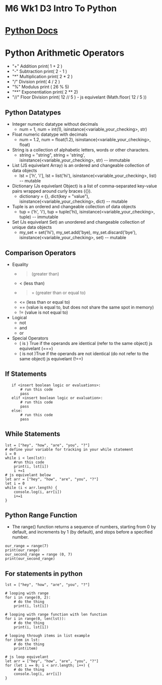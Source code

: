 # M6 Wk1 D3 Intro To Python

# [Python Docs](https://docs.python.org/3/)

# Python Arithmetic Operators
- "+" Addition print( 1 + 2 )
- "-" Subtraction print( 2 - 1 )
- "*" Multiplication print( 2 * 2 )
- "/" Division print( 4 / 2 )
- "%" Modulus print ( 26 % 5)
- "\*\*" Exponentiation print( 2 \** 2)
- "//" Floor Division print( 12 // 5 ) - js equivelant (Math.floor( 12 / 5 ))



## Python Datatypes
 - Integer numeric datatype without decimals
    - num = 1, num = int(1), isinstance(<variable_your_checking>, str)
 - Float numeric datatype with decimals
    - num = 1.2, num = float(1.2), isinstance(<variable_your_checking>, float)
 - String is a collection of alphabetic letters, words or other characters.
     - string = "string", string = 'string', isinstance(<variable_your_checking>, str) -- immutable
 - List (JS equivelant Array) is an ordered and changeable collection of data objects
    - lst = ['h', 'i'], lst = list('hi'), isinstance(<variable_your_checking>, list) -- mutable
 - Dictionary (Js equivelant Object) is a list of comma-separated key-value pairs wrapped around curly braces ({}).
    - dictionary = {},  dict(key = "value"), isinstance(<variable_your_checking>, dict) -- mutable
 - Tuple is an ordered and changeable collection of data objects
    - tup = ('h', 'i'), tup = tuple('hi), isinstance(<variable_your_checking>, tuple) -- immutable
 - Set (Js equivelant Set) an unordered and changeable collection of unique data objects
    - my_set = set('hi'), my_set.add('bye), my_set.discard('bye'), isinstance(<variable_your_checking>, set) -- mutable

## Comparison Operators
  - Equality
    - > (greater than)
    - < (less than)
    - >= (greater than or equal to)
    - <= (less than or equal to)
    - == (value is equal to, but does not share the same spot in memory)
    - != (value is not equal to)
  - Logical
    - not
    - and
    - or
  - Special Operators
    - ( is ) True if the operands are identical (refer to the same object) js equivelant (===)
    - ( is not )True if the operands are not identical (do not refer to the same object) js equivelant (!==)

## If Statements
 ```
    if <insert boolean logic or evaluations>:
        # run this code
        pass
    elif <insert boolean logic or evaluation>:
        # run this code
        pass
    else:
        # run this code
        pass
```

## While Statements
```
lst = ["hey", "how", "are", "you", "?"]
# define your variable for tracking in your while statement
i = 0
while i < len(lst):
    #run this code
    print(i, lst[i])
    i +=1
# js equivelant below
let arr = ["hey", "how", "are", "you", "?"]
let i = 0
while (i < arr.length) {
    console.log(i, arr[i])
    i+=1
}
```

## Python Range Function
 - The range() function returns a sequence of numbers, starting from 0 by default, and increments by 1 (by default), and stops before a specified number.
```
our_range = range(7)
print(our_range)
our_second_range = range (0, 7)
print(our_second_range)
```

## For statements in python
```
lst = ["hey", "how", "are", "you", "?"]

# looping with range
for i in range(0, 2):
    # do the thing
    print(i, lst[i])

# looping with range function with len function
for i in range(0, len(lst)):
    # do the thing
    print(i, lst[i])

# looping through items in list example
for item in lst:
    # do the thing
    print(item)

# js loop equivelant
let arr = ["hey", "how", "are", "you", "?"]
for (let i == 0; i < arr.length; i++) {
    # do the thing
    console.log(i, arr[i])
}
```
